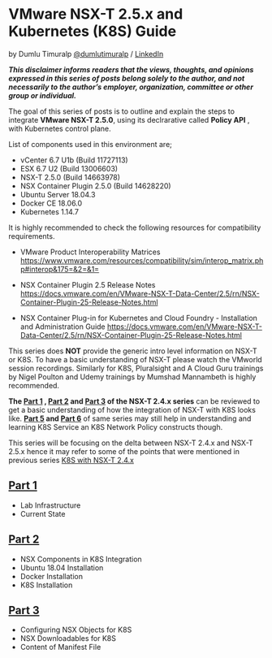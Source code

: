 # VMware NSX-T 2.5.x and Kubernetes (K8S) Guide
by Dumlu Timuralp [@dumlutimuralp](https://twitter.com/dumlutimuralp) / [LinkedIn](https://www.linkedin.com/in/dumlutimuralp/) 

_**This disclaimer informs readers that the views, thoughts, and opinions expressed in this series of posts belong solely to the author, and not necessarily to the author’s employer, organization, committee or other group or individual.**_

The goal of this series of posts is to outline and explain the steps to integrate <b>VMware NSX-T 2.5.0</b>, using its declrarative called **Policy API** , with Kubernetes control plane.

List of components used in this environment are;

- vCenter 6.7 U1b (Build 11727113)
- ESX 6.7 U2 (Build 13006603)
- NSX-T 2.5.0 (Build 14663978)
- NSX Container Plugin 2.5.0 (Build 14628220)
- Ubuntu Server 18.04.3
- Docker CE 18.06.0
- Kubernetes 1.14.7

It is highly recommended to check the following resources for compatibility requirements.

* VMware Product Interoperability Matrices  
https://www.vmware.com/resources/compatibility/sim/interop_matrix.php#interop&175=&2=&1=

* NSX Container Plugin 2.5 Release Notes
https://docs.vmware.com/en/VMware-NSX-T-Data-Center/2.5/rn/NSX-Container-Plugin-25-Release-Notes.html

* NSX Container Plug-in for Kubernetes and Cloud Foundry - Installation and Administration Guide
https://docs.vmware.com/en/VMware-NSX-T-Data-Center/2.5/rn/NSX-Container-Plugin-25-Release-Notes.html

This series does **NOT** provide the generic intro level information on NSX-T or K8S. To have a basic understanding of NSX-T please watch the VMworld session recordings. Similarly for K8S, Pluralsight and A Cloud Guru trainings by Nigel Poulton and Udemy trainings by Mumshad Mannambeth is highly recommended.  

<b>The [Part 1](https://github.com/dumlutimuralp/k8s-with-nsx-t-2.4.x/blob/master/Part%201/README.md) , [Part 2](https://github.com/dumlutimuralp/k8s-with-nsx-t-2.4.x/blob/master/Part%202/README.md) and [Part 3](https://github.com/dumlutimuralp/k8s-with-nsx-t-2.4.x/blob/master/Part%203/README.md) of the NSX-T 2.4.x series</b> can be reviewed to get a basic understanding of how the integration of NSX-T with K8S looks like. <b>[Part 5](https://github.com/dumlutimuralp/k8s-with-nsx-t-2.4.x/blob/master/Part%205/README.md) and [Part 6](https://github.com/dumlutimuralp/k8s-with-nsx-t-2.4.x/blob/master/Part%206/README.md)</b> of same series may still help in understanding and learning K8S Service an K8S Network Policy constructs though.

This series will be focusing on the delta between NSX-T 2.4.x and NSX-T 2.5.x hence it may refer to some of the points that were mentioned in previous series [K8S with NSX-T 2.4.x](https://github.com/dumlutimuralp/k8s-with-nsx-t-2.4.x)

## [Part 1](https://github.com/dumlutimuralp/k8s-with-nsx-t-2.5.x/blob/master/Part%201/README.md)

* Lab Infrastructure
* Current State

## [Part 2](https://github.com/dumlutimuralp/k8s-with-nsx-t-2.5.x/blob/master/Part%202/README.md)

* NSX Components in K8S Integration
* Ubuntu 18.04 Installation
* Docker Installation
* K8S Installation

## [Part 3](https://github.com/dumlutimuralp/k8s-with-nsx-t-2.5.x/blob/master/Part%203/README.md)

* Configuring NSX Objects for K8S 
* NSX Downloadables for K8S  
* Content of Manifest File
